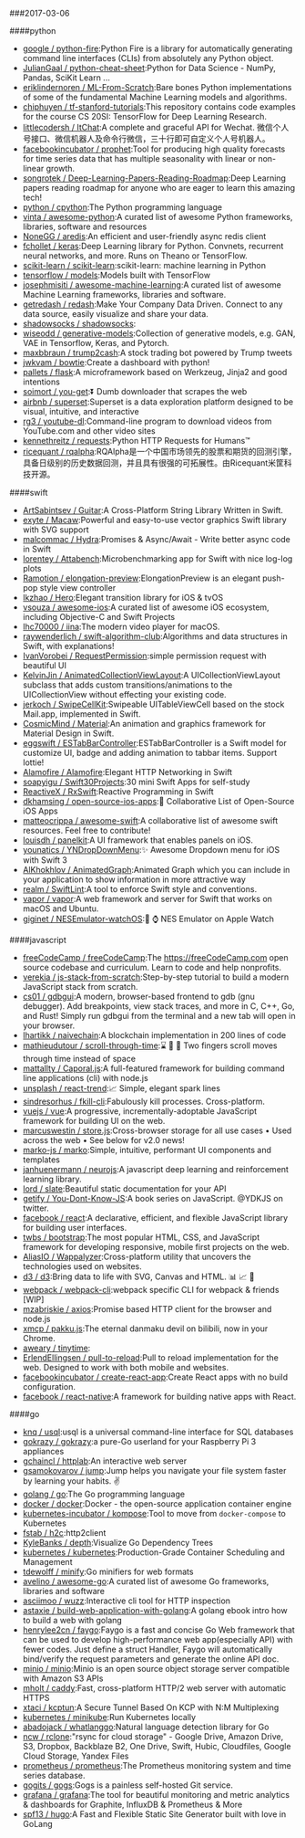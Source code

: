 ###2017-03-06

####python
* [google / python-fire](https://github.com/google/python-fire):Python Fire is a library for automatically generating command line interfaces (CLIs) from absolutely any Python object.
* [JulianGaal / python-cheat-sheet](https://github.com/JulianGaal/python-cheat-sheet):Python for Data Science - NumPy, Pandas, SciKit Learn ...
* [eriklindernoren / ML-From-Scratch](https://github.com/eriklindernoren/ML-From-Scratch):Bare bones Python implementations of some of the fundamental Machine Learning models and algorithms.
* [chiphuyen / tf-stanford-tutorials](https://github.com/chiphuyen/tf-stanford-tutorials):This repository contains code examples for the course CS 20SI: TensorFlow for Deep Learning Research.
* [littlecodersh / ItChat](https://github.com/littlecodersh/ItChat):A complete and graceful API for Wechat. 微信个人号接口、微信机器人及命令行微信，三十行即可自定义个人号机器人。
* [facebookincubator / prophet](https://github.com/facebookincubator/prophet):Tool for producing high quality forecasts for time series data that has multiple seasonality with linear or non-linear growth.
* [songrotek / Deep-Learning-Papers-Reading-Roadmap](https://github.com/songrotek/Deep-Learning-Papers-Reading-Roadmap):Deep Learning papers reading roadmap for anyone who are eager to learn this amazing tech!
* [python / cpython](https://github.com/python/cpython):The Python programming language
* [vinta / awesome-python](https://github.com/vinta/awesome-python):A curated list of awesome Python frameworks, libraries, software and resources
* [NoneGG / aredis](https://github.com/NoneGG/aredis):An efficient and user-friendly async redis client
* [fchollet / keras](https://github.com/fchollet/keras):Deep Learning library for Python. Convnets, recurrent neural networks, and more. Runs on Theano or TensorFlow.
* [scikit-learn / scikit-learn](https://github.com/scikit-learn/scikit-learn):scikit-learn: machine learning in Python
* [tensorflow / models](https://github.com/tensorflow/models):Models built with TensorFlow
* [josephmisiti / awesome-machine-learning](https://github.com/josephmisiti/awesome-machine-learning):A curated list of awesome Machine Learning frameworks, libraries and software.
* [getredash / redash](https://github.com/getredash/redash):Make Your Company Data Driven. Connect to any data source, easily visualize and share your data.
* [shadowsocks / shadowsocks](https://github.com/shadowsocks/shadowsocks):
* [wiseodd / generative-models](https://github.com/wiseodd/generative-models):Collection of generative models, e.g. GAN, VAE in Tensorflow, Keras, and Pytorch.
* [maxbbraun / trump2cash](https://github.com/maxbbraun/trump2cash):A stock trading bot powered by Trump tweets
* [jwkvam / bowtie](https://github.com/jwkvam/bowtie):Create a dashboard with python!
* [pallets / flask](https://github.com/pallets/flask):A microframework based on Werkzeug, Jinja2 and good intentions
* [soimort / you-get](https://github.com/soimort/you-get):⏬ Dumb downloader that scrapes the web
* [airbnb / superset](https://github.com/airbnb/superset):Superset is a data exploration platform designed to be visual, intuitive, and interactive
* [rg3 / youtube-dl](https://github.com/rg3/youtube-dl):Command-line program to download videos from YouTube.com and other video sites
* [kennethreitz / requests](https://github.com/kennethreitz/requests):Python HTTP Requests for Humans™
* [ricequant / rqalpha](https://github.com/ricequant/rqalpha):RQAlpha是一个中国市场领先的股票和期货的回测引擎，具备日级别的历史数据回测，并且具有很强的可拓展性。由Ricequant米筐科技开源。

####swift
* [ArtSabintsev / Guitar](https://github.com/ArtSabintsev/Guitar):A Cross-Platform String Library Written in Swift.
* [exyte / Macaw](https://github.com/exyte/Macaw):Powerful and easy-to-use vector graphics Swift library with SVG support
* [malcommac / Hydra](https://github.com/malcommac/Hydra):Promises & Async/Await - Write better async code in Swift
* [lorentey / Attabench](https://github.com/lorentey/Attabench):Microbenchmarking app for Swift with nice log-log plots
* [Ramotion / elongation-preview](https://github.com/Ramotion/elongation-preview):ElongationPreview is an elegant push-pop style view controller
* [lkzhao / Hero](https://github.com/lkzhao/Hero):Elegant transition library for iOS & tvOS
* [vsouza / awesome-ios](https://github.com/vsouza/awesome-ios):A curated list of awesome iOS ecosystem, including Objective-C and Swift Projects
* [lhc70000 / iina](https://github.com/lhc70000/iina):The modern video player for macOS.
* [raywenderlich / swift-algorithm-club](https://github.com/raywenderlich/swift-algorithm-club):Algorithms and data structures in Swift, with explanations!
* [IvanVorobei / RequestPermission](https://github.com/IvanVorobei/RequestPermission):simple permission request with beautiful UI
* [KelvinJin / AnimatedCollectionViewLayout](https://github.com/KelvinJin/AnimatedCollectionViewLayout):A UICollectionViewLayout subclass that adds custom transitions/animations to the UICollectionView without effecting your existing code.
* [jerkoch / SwipeCellKit](https://github.com/jerkoch/SwipeCellKit):Swipeable UITableViewCell based on the stock Mail.app, implemented in Swift.
* [CosmicMind / Material](https://github.com/CosmicMind/Material):An animation and graphics framework for Material Design in Swift.
* [eggswift / ESTabBarController](https://github.com/eggswift/ESTabBarController):ESTabBarController is a Swift model for customize UI, badge and adding animation to tabbar items. Support lottie!
* [Alamofire / Alamofire](https://github.com/Alamofire/Alamofire):Elegant HTTP Networking in Swift
* [soapyigu / Swift30Projects](https://github.com/soapyigu/Swift30Projects):30 mini Swift Apps for self-study
* [ReactiveX / RxSwift](https://github.com/ReactiveX/RxSwift):Reactive Programming in Swift
* [dkhamsing / open-source-ios-apps](https://github.com/dkhamsing/open-source-ios-apps):📱 Collaborative List of Open-Source iOS Apps
* [matteocrippa / awesome-swift](https://github.com/matteocrippa/awesome-swift):A collaborative list of awesome swift resources. Feel free to contribute!
* [louisdh / panelkit](https://github.com/louisdh/panelkit):A UI framework that enables panels on iOS.
* [younatics / YNDropDownMenu](https://github.com/younatics/YNDropDownMenu):✨ Awesome Dropdown menu for iOS with Swift 3
* [AlKhokhlov / AnimatedGraph](https://github.com/AlKhokhlov/AnimatedGraph):Animated Graph which you can include in your application to show information in more attractive way
* [realm / SwiftLint](https://github.com/realm/SwiftLint):A tool to enforce Swift style and conventions.
* [vapor / vapor](https://github.com/vapor/vapor):A web framework and server for Swift that works on macOS and Ubuntu.
* [giginet / NESEmulator-watchOS](https://github.com/giginet/NESEmulator-watchOS):👾 ⌚️ NES Emulator on Apple Watch

####javascript
* [freeCodeCamp / freeCodeCamp](https://github.com/freeCodeCamp/freeCodeCamp):The https://freeCodeCamp.com open source codebase and curriculum. Learn to code and help nonprofits.
* [verekia / js-stack-from-scratch](https://github.com/verekia/js-stack-from-scratch):Step-by-step tutorial to build a modern JavaScript stack from scratch.
* [cs01 / gdbgui](https://github.com/cs01/gdbgui):A modern, browser-based frontend to gdb (gnu debugger). Add breakpoints, view stack traces, and more in C, C++, Go, and Rust! Simply run gdbgui from the terminal and a new tab will open in your browser.
* [lhartikk / naivechain](https://github.com/lhartikk/naivechain):A blockchain implementation in 200 lines of code
* [mathieudutour / scroll-through-time](https://github.com/mathieudutour/scroll-through-time):⌛️ 🎩 🐇 Two fingers scroll moves through time instead of space
* [mattallty / Caporal.js](https://github.com/mattallty/Caporal.js):A full-featured framework for building command line applications (cli) with node.js
* [unsplash / react-trend](https://github.com/unsplash/react-trend):📈 Simple, elegant spark lines
* [sindresorhus / fkill-cli](https://github.com/sindresorhus/fkill-cli):Fabulously kill processes. Cross-platform.
* [vuejs / vue](https://github.com/vuejs/vue):A progressive, incrementally-adoptable JavaScript framework for building UI on the web.
* [marcuswestin / store.js](https://github.com/marcuswestin/store.js):Cross-browser storage for all use cases • Used across the web • See below for v2.0 news!
* [marko-js / marko](https://github.com/marko-js/marko):Simple, intuitive, performant UI components and templates
* [janhuenermann / neurojs](https://github.com/janhuenermann/neurojs):A javascript deep learning and reinforcement learning library.
* [lord / slate](https://github.com/lord/slate):Beautiful static documentation for your API
* [getify / You-Dont-Know-JS](https://github.com/getify/You-Dont-Know-JS):A book series on JavaScript. @YDKJS on twitter.
* [facebook / react](https://github.com/facebook/react):A declarative, efficient, and flexible JavaScript library for building user interfaces.
* [twbs / bootstrap](https://github.com/twbs/bootstrap):The most popular HTML, CSS, and JavaScript framework for developing responsive, mobile first projects on the web.
* [AliasIO / Wappalyzer](https://github.com/AliasIO/Wappalyzer):Cross-platform utility that uncovers the technologies used on websites.
* [d3 / d3](https://github.com/d3/d3):Bring data to life with SVG, Canvas and HTML. 📊 📈 🎉
* [webpack / webpack-cli](https://github.com/webpack/webpack-cli):webpack specific CLI for webpack & friends [WIP]
* [mzabriskie / axios](https://github.com/mzabriskie/axios):Promise based HTTP client for the browser and node.js
* [xmcp / pakku.js](https://github.com/xmcp/pakku.js):The eternal danmaku devil on bilibili, now in your Chrome.
* [aweary / tinytime](https://github.com/aweary/tinytime):
* [ErlendEllingsen / pull-to-reload](https://github.com/ErlendEllingsen/pull-to-reload):Pull to reload implementation for the web. Designed to work with both mobile and websites.
* [facebookincubator / create-react-app](https://github.com/facebookincubator/create-react-app):Create React apps with no build configuration.
* [facebook / react-native](https://github.com/facebook/react-native):A framework for building native apps with React.

####go
* [knq / usql](https://github.com/knq/usql):usql is a universal command-line interface for SQL databases
* [gokrazy / gokrazy](https://github.com/gokrazy/gokrazy):a pure-Go userland for your Raspberry Pi 3 appliances
* [gchaincl / httplab](https://github.com/gchaincl/httplab):An interactive web server
* [gsamokovarov / jump](https://github.com/gsamokovarov/jump):Jump helps you navigate your file system faster by learning your habits. ✌️
* [golang / go](https://github.com/golang/go):The Go programming language
* [docker / docker](https://github.com/docker/docker):Docker - the open-source application container engine
* [kubernetes-incubator / kompose](https://github.com/kubernetes-incubator/kompose):Tool to move from `docker-compose` to Kubernetes
* [fstab / h2c](https://github.com/fstab/h2c):http2client
* [KyleBanks / depth](https://github.com/KyleBanks/depth):Visualize Go Dependency Trees
* [kubernetes / kubernetes](https://github.com/kubernetes/kubernetes):Production-Grade Container Scheduling and Management
* [tdewolff / minify](https://github.com/tdewolff/minify):Go minifiers for web formats
* [avelino / awesome-go](https://github.com/avelino/awesome-go):A curated list of awesome Go frameworks, libraries and software
* [asciimoo / wuzz](https://github.com/asciimoo/wuzz):Interactive cli tool for HTTP inspection
* [astaxie / build-web-application-with-golang](https://github.com/astaxie/build-web-application-with-golang):A golang ebook intro how to build a web with golang
* [henrylee2cn / faygo](https://github.com/henrylee2cn/faygo):Faygo is a fast and concise Go Web framework that can be used to develop high-performance web app(especially API) with fewer codes. Just define a struct Handler, Faygo will automatically bind/verify the request parameters and generate the online API doc.
* [minio / minio](https://github.com/minio/minio):Minio is an open source object storage server compatible with Amazon S3 APIs
* [mholt / caddy](https://github.com/mholt/caddy):Fast, cross-platform HTTP/2 web server with automatic HTTPS
* [xtaci / kcptun](https://github.com/xtaci/kcptun):A Secure Tunnel Based On KCP with N:M Multiplexing
* [kubernetes / minikube](https://github.com/kubernetes/minikube):Run Kubernetes locally
* [abadojack / whatlanggo](https://github.com/abadojack/whatlanggo):Natural language detection library for Go
* [ncw / rclone](https://github.com/ncw/rclone):"rsync for cloud storage" - Google Drive, Amazon Drive, S3, Dropbox, Backblaze B2, One Drive, Swift, Hubic, Cloudfiles, Google Cloud Storage, Yandex Files
* [prometheus / prometheus](https://github.com/prometheus/prometheus):The Prometheus monitoring system and time series database.
* [gogits / gogs](https://github.com/gogits/gogs):Gogs is a painless self-hosted Git service.
* [grafana / grafana](https://github.com/grafana/grafana):The tool for beautiful monitoring and metric analytics & dashboards for Graphite, InfluxDB & Prometheus & More
* [spf13 / hugo](https://github.com/spf13/hugo):A Fast and Flexible Static Site Generator built with love in GoLang
